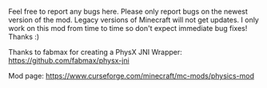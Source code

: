 Feel free to report any bugs here. Please only report bugs on the newest version of the mod. Legacy versions of Minecraft will not get updates. I only work on this mod from time to time so don't expect immediate bug fixes! Thanks :)

Thanks to fabmax for creating a PhysX JNI Wrapper: https://github.com/fabmax/physx-jni

Mod page: https://www.curseforge.com/minecraft/mc-mods/physics-mod
